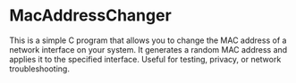 # MacAddressChanger
This is a simple C program that allows you to change the MAC address of a network interface on your system. It generates a random MAC address and applies it to the specified interface. Useful for testing, privacy, or network troubleshooting.

